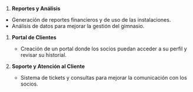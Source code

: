  
 1. **Reportes y Análisis**
   - Generación de reportes financieros y de uso de las instalaciones.
   - Análisis de datos para mejorar la gestión del gimnasio.

1. **Portal de Clientes**
   - Creación de un portal donde los socios puedan acceder a su perfil y revisar su historial.

1. **Soporte y Atención al Cliente**
   - Sistema de tickets y consultas para mejorar la comunicación con los socios.